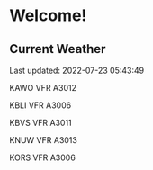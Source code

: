 # Welcome!

## Current Weather

Last updated: 2022-07-23 05:43:49

KAWO VFR A3012

KBLI VFR A3006

KBVS VFR A3011

KNUW VFR A3013

KORS VFR A3006


